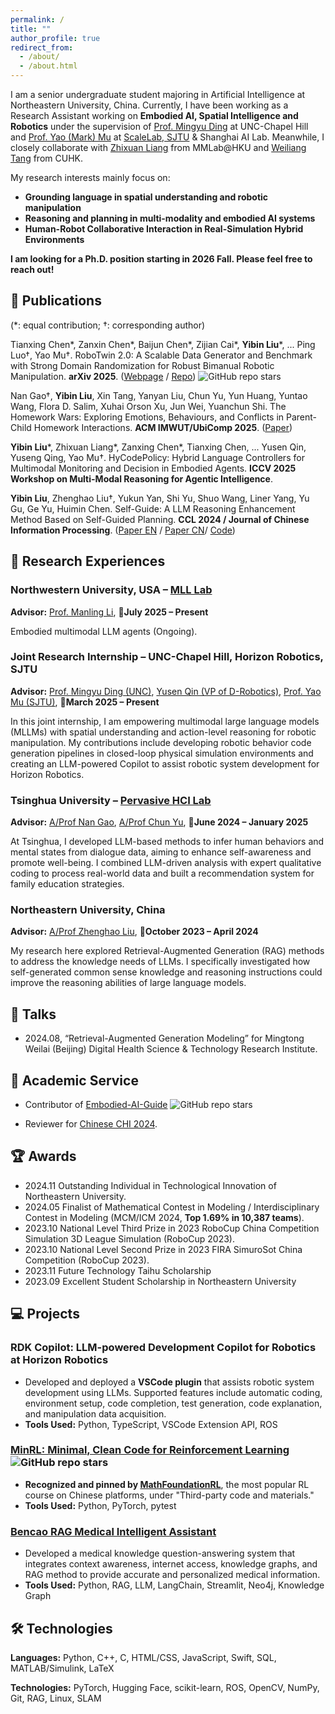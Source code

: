 ```yaml
---
permalink: /
title: ""
author_profile: true
redirect_from: 
  - /about/
  - /about.html
---
```


I am a senior undergraduate student majoring in Artificial Intelligence at Northeastern University, China. Currently, I have been working as a Research Assistant working on **Embodied AI, Spatial Intelligence and Robotics** under the supervision of [Prof. Mingyu Ding](https://dingmyu.github.io) at UNC-Chapel Hill and [Prof. Yao (Mark) Mu](https://yaomarkmu.github.io/) at [ScaleLab, SJTU](https://scalelab-sjtu.github.io/index.html) & Shanghai AI Lab. Meanwhile, I closely collaborate with [Zhixuan Liang](https://liang-zx.github.io/) from MMLab@HKU and [Weiliang Tang](https://cuhkwilliam.github.io) from CUHK.


My research interests mainly focus on:
- **Grounding language in spatial understanding and robotic manipulation**
- **Reasoning and planning in multi-modality and embodied AI systems**
- **Human-Robot Collaborative Interaction in Real-Simulation Hybrid Environments**

**I am looking for a Ph.D. position starting in 2026 Fall. Please feel free to reach out!**


## 📝 Publications 
(*: equal contribution; †: corresponding author)

Tianxing Chen\*, Zanxin Chen\*, Baijun Chen\*, Zijian Cai\*, **Yibin Liu***, ... Ping Luo†, Yao Mu†. RoboTwin 2.0: A Scalable Data Generator and Benchmark with Strong Domain Randomization for Robust Bimanual Robotic Manipulation. **arXiv 2025**. ([Webpage](https://robotwin-platform.github.io) / [Repo](https://github.com/RoboTwin-Platform/RoboTwin)) <img alt="GitHub repo stars" src="https://img.shields.io/github/stars/RoboTwin-Platform/RoboTwin">

Nan Gao†, **Yibin Liu**, Xin Tang, Yanyan Liu, Chun Yu, Yun Huang, Yuntao Wang, Flora D. Salim, Xuhai Orson Xu, Jun Wei, Yuanchun Shi. The Homework Wars: Exploring Emotions, Behaviours, and Conflicts in Parent-Child Homework Interactions. **ACM IMWUT/UbiComp 2025**. ([Paper](https://arxiv.org/abs/2502.01325v2))

**Yibin Liu***, Zhixuan Liang*, Zanxing Chen*, Tianxing Chen, ... Yusen Qin, Yuseng Qing, Yao Mu†. HyCodePolicy: Hybrid Language Controllers for Multimodal Monitoring and Decision in Embodied Agents. **ICCV 2025 Workshop on Multi-Modal Reasoning for Agentic Intelligence**.

**Yibin Liu**, Zhenghao Liu†, Yukun Yan, Shi Yu, Shuo Wang, Liner Yang, Yu Gu, Ge Yu, Huimin Chen. Self-Guide: A LLM Reasoning Enhancement Method Based on Self-Guided Planning. **CCL 2024 / Journal of Chinese Information Processing**. ([Paper EN](https://github.com/10-OASIS-01/10-OASIS-01.github.io/blob/master/assets/_CCL2024__Self_Guide__A_LLM_Reasoning_Enhancement_Method_Based_on_Self_Guided_Planning_EN_-4.pdf) / [Paper CN](https://10-oasis-01.github.io/assets/183_self_guide_.pdf)/ [Code](https://github.com/NEUIR/Self-Guide))

## 📖 Research Experiences

### **Northwestern University, USA – [MLL Lab](https://mll-lab-nu.github.io)** 

**Advisor:** [Prof. Manling Li](https://limanling.github.io), 📅**July 2025 – Present**

Embodied multimodal LLM agents (Ongoing).

### **Joint Research Internship – UNC-Chapel Hill, Horizon Robotics, SJTU**  

**Advisor:** [Prof. Mingyu Ding (UNC)](https://dingmyu.github.io), [Yusen Qin (VP of D-Robotics)](https://www.linkedin.com/in/yusen-qin-5b23345b/?originalSubdomain=cn), [Prof. Yao Mu (SJTU)](https://yaomarkmu.github.io/), 📅**March 2025 – Present**

In this joint internship, I am empowering multimodal large language models (MLLMs) with spatial understanding and action-level reasoning for robotic manipulation. My contributions include developing robotic behavior code generation pipelines in closed-loop physical simulation environments and creating an LLM-powered Copilot to assist robotic system development for Horizon Robotics.

### **Tsinghua University – [Pervasive HCI Lab](https://pi.cs.tsinghua.edu.cn/)**

**Advisor:** [A/Prof Nan Gao](https://nancygao.com/), [A/Prof Chun Yu](https://pi.cs.tsinghua.edu.cn/lab/people/ChunYu/), 📅**June 2024 – January 2025**


At Tsinghua, I developed LLM-based methods to infer human behaviors and mental states from dialogue data, aiming to enhance self-awareness and promote well-being. I combined LLM-driven analysis with expert qualitative coding to process real-world data and built a recommendation system for family education strategies.


### **Northeastern University, China**  

**Advisor:** [A/Prof Zhenghao Liu](https://edwardzh.github.io/), 📅**October 2023 – April 2024**


My research here explored Retrieval-Augmented Generation (RAG) methods to address the knowledge needs of LLMs. I specifically investigated how self-generated common sense knowledge and reasoning instructions could improve the reasoning abilities of large language models.


## 💬 Talks
- 2024.08, “Retrieval-Augmented Generation Modeling” for Mingtong Weilai (Beijing) Digital Health Science & Technology Research Institute.

## 👥 Academic Service

- Contributor of [Embodied-AI-Guide](https://github.com/TianxingChen/Embodied-AI-Guide) <img alt="GitHub repo stars" src="https://img.shields.io/github/stars/TianxingChen/Embodied-AI-Guide">

- Reviewer for [Chinese CHI 2024](http://chchi.icachi.org/24/).
  
## 🏆 Awards

- 2024.11 Outstanding Individual in Technological Innovation of Northeastern University.
- 2024.05 Finalist of Mathematical Contest in Modeling / Interdisciplinary Contest in Modeling (MCM/ICM 2024, **Top 1.69% in 10,387 teams**).
- 2023.10 National Level Third Prize in 2023 RoboCup China Competition Simulation 3D League Simulation (RoboCup 2023).
- 2023.10 National Level Second Prize in 2023 FIRA SimuroSot China Competition (RoboCup 2023).
- 2023.11 Future Technology Taihu Scholarship
- 2023.09 Excellent Student Scholarship in Northeastern University

## 💻 Projects

### **RDK Copilot: LLM-powered Development Copilot for Robotics at Horizon Robotics**
- Developed and deployed a **VSCode plugin** that assists robotic system development using LLMs. Supported features include automatic coding, environment setup, code completion, test generation, code explanation, and manipulation data acquisition.
- **Tools Used:** Python, TypeScript, VSCode Extension API, ROS

### **[MinRL: Minimal, Clean Code for Reinforcement Learning](https://github.com/10-OASIS-01/minrl)**  <img alt="GitHub repo stars" src="https://img.shields.io/github/stars/10-OASIS-01/minrl">
- **Recognized and pinned by [MathFoundationRL](https://github.com/MathFoundationRL/Book-Mathematical-Foundation-of-Reinforcement-Learning)**, the most popular RL course on Chinese platforms, under "Third-party code and materials."
- **Tools Used:** Python, PyTorch, pytest

### **[Bencao RAG Medical Intelligent Assistant](https://github.com/10-OASIS-01/BenCao_RAG)**
- Developed a medical knowledge question-answering system that integrates context awareness, internet access, knowledge graphs, and RAG method to provide accurate and personalized medical information.
- **Tools Used:** Python, RAG, LLM, LangChain, Streamlit, Neo4j, Knowledge Graph

## 🛠️ Technologies

**Languages:** Python, C++, C, HTML/CSS, JavaScript, Swift, SQL, MATLAB/Simulink, LaTeX

**Technologies:** PyTorch, Hugging Face, scikit-learn, ROS, OpenCV, NumPy, Git, RAG, Linux, SLAM


<!--
---
permalink: /
title: "Yibin (Léon) Liu"
excerpt: "About me"
author_profile: true
redirect_from: 
  - /about/
  - /about.html
---

-->



